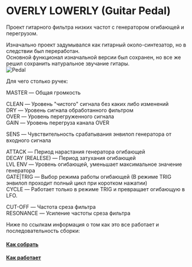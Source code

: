 # OVERLY LOWERLY (Guitar Pedal)

Проект гитарного фильтра низких частот с генератором огибающей и перегрузом. <p>
Изначально проект задумывался как гитарный около-синтезатор, но в следствии был переработан. <br>
Основной функционал изначальной версии был сохранен, но все же решил сохранить натуральное звучание гитары. <br>
![Pedal](https://github.com/EugeneCarlo/OVERLY-LOWERLY-Guitar-Pedal-/blob/main/Image/Pedal.jpg)

Для чего столько ручек:<p>
MASTER — Общая громкость<p>
CLEAN — Уровень "чистого" сигнала без каких либо изменений<br>
DRY — Уровень сигнала обработанного фильтром<br>
OVER — Уровень перегруженного сигнала<br>
GAIN — Уровень перегруза канала OVER<p>

SENS — Чувствительность срабатывания энвилоп генератора от входного сигнала<p>

ATTAСK — Период нарастания генератора огибающей<br>
DECAY (REALESE) — Период затухания огибающей<br>
LVL ENV — Уровень огибающей, уменьшает максимальное значение генератора<br>
GATE|TRIG — Выбор режима работы огибающей (В режиме TRIG энвилоп проходит полный цикл при коротком нажатии)<br>
CYCLE — Работает только в режиме TRIG и превращает огибающую в LFO.<p>

CUT-OFF — Частота среза фильтра<br>
RESONANCE — Усиление частоты среза фильтра<br>


Ниже по ссылкам информация о том как это все работает и последовательность сборки:


#### [Как собрать](https://github.com/EugeneCarlo/OVERLY-LOWERLY-Guitar-Pedal-/blob/main/How%20to%20assemble/README.md)

#### [Как работает](https://github.com/EugeneCarlo/OVERLY-LOWERLY-Guitar-Pedal-/blob/main/How%20it%20works/README.md)